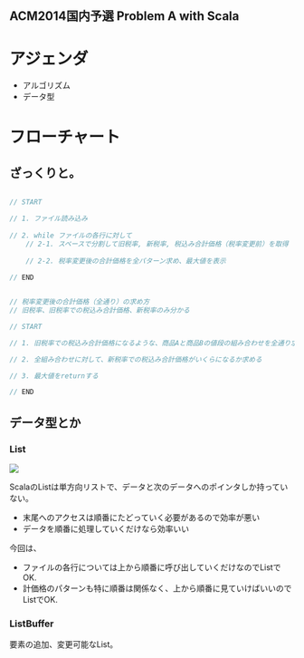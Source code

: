 ACM2014国内予選 Problem A with Scala
---

# アジェンダ
* アルゴリズム
* データ型


# フローチャート

## ざっくりと。
```scala

// START

// 1. ファイル読み込み
	
// 2. while ファイルの各行に対して
	// 2-1. スペースで分割して旧税率, 新税率, 税込み合計価格（税率変更前）を取得
		
	// 2-2. 税率変更後の合計価格を全パターン求め、最大値を表示
		
// END

```

```scala

// 税率変更後の合計価格（全通り）の求め方
// 旧税率、旧税率での税込み合計価格、新税率のみ分かる

// START

// 1. 旧税率での税込み合計価格になるような、商品Aと商品Bの値段の組み合わせを全通り求める

// 2. 全組み合わせに対して、新税率での税込み合計価格がいくらになるか求める

// 3. 最大値をreturnする

// END

```

## データ型とか
### List

![](http://itpro.nikkeibp.co.jp/article/COLUMN/20090811/335504/zu01.gif)

ScalaのListは単方向リストで、データと次のデータへのポインタしか持っていない。

* 末尾へのアクセスは順番にたどっていく必要があるので効率が悪い
* データを順番に処理していくだけなら効率いい

今回は、

* ファイルの各行については上から順番に呼び出していくだけなのでListでOK.  
* 計価格のパターンも特に順番は関係なく、上から順番に見ていけばいいのでListでOK.

### ListBuffer

要素の追加、変更可能なList。
